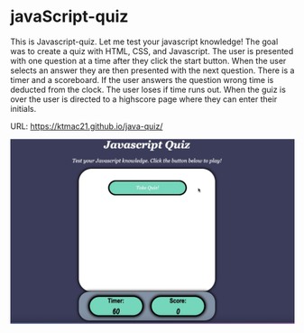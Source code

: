 # javaScript-quiz

This is Javascript-quiz. Let me test your javascript knowledge! The goal was to create a quiz with HTML, CSS, and Javascript. The user is presented with one question at a time after they click the start button. When the user selects an answer they are then presented with the next question. There is a timer and a scoreboard. If the user answers the question wrong time is deducted from the clock. The user loses if time runs out. When the guiz is over the user is directed to a highscore page where they can enter their initials.

URL: https://ktmac21.github.io/java-quiz/

![](assets/quiz.png)

